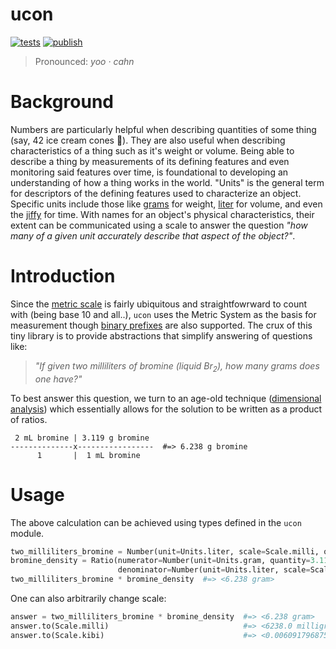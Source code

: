 # ucon

[![tests](https://github.com/withtwoemms/ucon/workflows/tests/badge.svg)](https://github.com/withtwoemms/ucon/actions?query=workflow%3Atests)
[![publish](https://github.com/withtwoemms/ucon/workflows/publish/badge.svg)](https://github.com/withtwoemms/ucon/actions?query=workflow%3Apublish)

> Pronounced: _yoo · cahn_

# Background

Numbers are particularly helpful when describing quantities of some thing (say, 42 ice cream cones 🍦).
They are also useful when describing characteristics of a thing such as it's weight or volume.
Being able to describe a thing by measurements of its defining features and even monitoring said features over time, is foundational to developing an understanding of how a thing works in the world.
"Units" is the general term for descriptors of the defining features used to characterize an object.
Specific units include those like [grams](https://en.wikipedia.org/wiki/Gram) for weight, [liter](https://en.wikipedia.org/wiki/Litre) for volume, and even the [jiffy](https://en.wikipedia.org/wiki/Jiffy_(time)) for time.
With names for an object's physical characteristics, their extent can be communicated using a scale to answer the question _"how many of a given unit accurately describe that aspect of the object?"_.

# Introduction

Since the [metric scale](https://en.wikipedia.org/wiki/Metric_prefix) is fairly ubiquitous and straightfowrward to count with (being base 10 and all..), `ucon` uses the Metric System as the basis for measurement though [binary prefixes](https://en.wikipedia.org/wiki/Binary_prefix) are also supported.
The crux of this tiny library is to provide abstractions that simplify answering of questions like:

> _"If given two milliliters of bromine (liquid Br<sub>2</sub>), how many grams does one have?"_

To best answer this question, we turn to an age-old technique ([dimensional analysis](https://en.wikipedia.org/wiki/Dimensional_analysis)) which essentially allows for the solution to be written as a product of ratios.

```
 2 mL bromine | 3.119 g bromine
--------------x-----------------  #=> 6.238 g bromine
      1       |  1 mL bromine
```

# Usage

The above calculation can be achieved using types defined in the `ucon` module.

```python
two_milliliters_bromine = Number(unit=Units.liter, scale=Scale.milli, quantity=2)
bromine_density = Ratio(numerator=Number(unit=Units.gram, quantity=3.119)
                        denominator=Number(unit=Units.liter, scale=Scale.milli))
two_milliliters_bromine * bromine_density  #=> <6.238 gram>
```

One can also arbitrarily change scale:

```python
answer = two_milliliters_bromine * bromine_density  #=> <6.238 gram>
answer.to(Scale.milli)                              #=> <6238.0 milligram>
answer.to(Scale.kibi)                               #=> <0.006091796875 kibigram>
```

